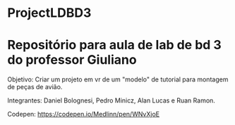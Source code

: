 # ProjectLDBD3
# Repositório para aula de lab de bd 3 do professor Giuliano

Objetivo: Criar um projeto em vr de um "modelo" de tutorial para montagem de peças de avião.

Integrantes: Daniel Bolognesi, Pedro Minicz, Alan Lucas e Ruan Ramon.

Codepen: https://codepen.io/Medlinn/pen/WNvXjoE

